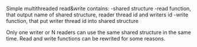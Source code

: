 Simple multithreaded read&write contains:
	-shared structure
	-read function, that output name of shared structure, reader thread id and writers id
	-write function, that put writer thread id into shared structure

Only one writer or N readers can use the same shared structure in the same time.
Read and write functions can be rewrited for some reasons.
